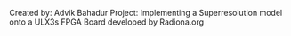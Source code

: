 Created by: Advik Bahadur
Project: Implementing a Superresolution model onto a ULX3s FPGA Board developed by Radiona.org

